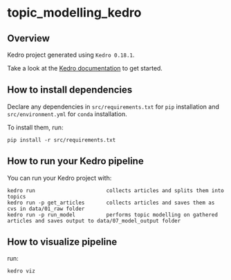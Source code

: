 # topic_modelling_kedro

## Overview

Kedro project generated using `Kedro 0.18.1`.

Take a look at the [Kedro documentation](https://kedro.readthedocs.io) to get started.

## How to install dependencies

Declare any dependencies in `src/requirements.txt` for `pip` installation and `src/environment.yml` for `conda` installation.

To install them, run:

```
pip install -r src/requirements.txt
```

## How to run your Kedro pipeline

You can run your Kedro project with:

```
kedro run                       collects articles and splits them into topics
kedro run -p get_articles       collects articles and saves them as cvs in data/01_raw folder
kedro run -p run_model          performs topic modelling on gathered articles and saves output to data/07_model_output folder
```

## How to visualize pipeline

run:

`kedro viz`
